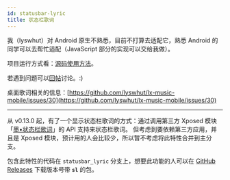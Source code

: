 ```yaml
---
id: statusbar-lyric
title: 状态栏歌词
---
```


我（lyswhut）对 Android 原生不熟悉，目前不打算去适配它，熟悉 Android 的同学可以去帮忙适配（JavaScript 部分的实现可以交给我做）。

项目运行方式看：[源码使用方法](/mobile/use-source-code)。

若遇到问题可以[回帖](https://github.com/lyswhut/lx-music-mobile/issues/36)讨论。:)

桌面歌词相关的信息：[https://github.com/lyswhut/lx-music-mobile/issues/30](https://github.com/lyswhut/lx-music-mobile/issues/30)

---

从 v0.13.0 起，有了一个显示状态栏歌词的方式：通过调用第三方 Xposed 模块「[墨•状态栏歌词](https://github.com/Block-Network/StatusBarLyric)」的 API 支持来状态栏歌词。
但考虑到要依赖第三方应用，并且是 Xposed 模块，预计用的人会比较少，所以暂不考虑将此特性合并到主分支。

包含此特性的代码在 `statusbar_lyric` 分支上，想要此功能的人可以在 [GitHub Releases](https://github.com/lyswhut/lx-music-mobile/releases) 下载版本号带 **`sl`** 的包。
